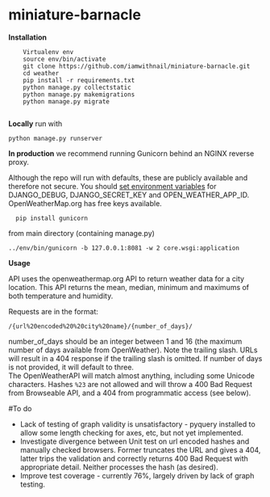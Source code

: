 # miniature-barnacle

**Installation** 
```
    Virtualenv env
    source env/bin/activate
    git clone https://github.com/iamwithnail/miniature-barnacle.git 
    cd weather
    pip install -r requirements.txt
    python manage.py collectstatic 
    python manage.py makemigrations 
    python manage.py migrate 
    
```

**Locally** run with 
```
python manage.py runserver 
```

**In production** we recommend running Gunicorn behind an NGINX reverse proxy.   

Although the repo will run with defaults, these are publicly available and therefore not secure.  You should [set environment variables](https://www.digitalocean.com/community/tutorials/how-to-read-and-set-environmental-and-shell-variables-on-a-linux-vps) for DJANGO_DEBUG, DJANGO_SECRET_KEY and OPEN_WEATHER_APP_ID.
OpenWeatherMap.org has free keys available. 
```
  pip install gunicorn 
```
from main directory (containing manage.py)
```
../env/bin/gunicorn -b 127.0.0.1:8081 -w 2 core.wsgi:application 
```

**Usage**

API uses the openweathermap.org API to return weather data for a city location.  This API returns the mean, median, minimum and maximums of both temperature and humidity.  

Requests are in the format: 
```
/{url%20encoded%20%20city%20name}/{number_of_days}/
```
number_of_days should be an integer between 1 and 16 (the maximum number of days available from OpenWeather).  Note the trailing slash.  URLs will result in a 404 response if the trailing slash is omitted. 
If number of days is not provided, it will default to three.  
The OpenWeatherAPI will match almost anything, including some Unicode characters.  Hashes `%23` are not allowed and will throw a 400 Bad Request from Browseable API, and a 404 from programmatic access (see below). 

#To do
- Lack of testing of graph validity is unsatisfactory - pyquery installed to allow some length checking for axes, etc, but not yet implemented.  
- Investigate divergence between Unit test on url encoded hashes and manually checked browsers.  Former truncates the URL and gives a 404, latter trips the validation and correctly returns 400 Bad Request with appropriate detail. Neither processes the hash (as desired).  
- Improve test coverage - currently 76%, largely driven by lack of graph testing. 

